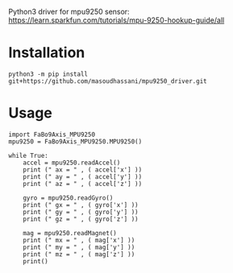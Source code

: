 Python3 driver for mpu9250 sensor:
https://learn.sparkfun.com/tutorials/mpu-9250-hookup-guide/all

# Installation
```
python3 -m pip install git+https://github.com/masoudhassani/mpu9250_driver.git
```

# Usage
```
import FaBo9Axis_MPU9250
mpu9250 = FaBo9Axis_MPU9250.MPU9250()

while True:
    accel = mpu9250.readAccel()
    print (" ax = " , ( accel['x'] ))
    print (" ay = " , ( accel['y'] ))
    print (" az = " , ( accel['z'] ))

    gyro = mpu9250.readGyro()
    print (" gx = " , ( gyro['x'] ))
    print (" gy = " , ( gyro['y'] ))
    print (" gz = " , ( gyro['z'] ))

    mag = mpu9250.readMagnet()
    print (" mx = " , ( mag['x'] ))
    print (" my = " , ( mag['y'] ))
    print (" mz = " , ( mag['z'] ))
    print()
```